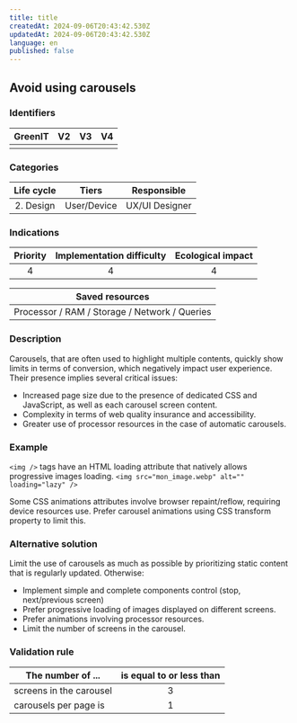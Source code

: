 ```yaml
---
title: title
createdAt: 2024-09-06T20:43:42.530Z
updatedAt: 2024-09-06T20:43:42.530Z
language: en
published: false
---
```

## Avoid using carousels

### Identifiers

| GreenIT | V2  | V3  | V4  |
| :-----: | :-: | :-: | :-: |
|         |     |     |     |

### Categories

| Life cycle |    Tiers    |  Responsible   |
| :--------: | :---------: | :------------: |
| 2. Design  | User/Device | UX/UI Designer |

### Indications

| Priority | Implementation difficulty | Ecological impact |
| :------: | :-----------------------: | :---------------: |
|    4     |             4             |         4         |

|                Saved resources                |
| :-------------------------------------------: |
| Processor / RAM / Storage / Network / Queries |

### Description

Carousels, that are often used to highlight multiple contents, quickly show limits in terms of conversion, which negatively impact user experience. Their presence implies several critical issues:

- Increased page size due to the presence of dedicated CSS and JavaScript, as well as each carousel screen content.
- Complexity in terms of web quality insurance and accessibility.
- Greater use of processor resources in the case of automatic carousels.

### Example

`<img />` tags have an HTML loading attribute that natively allows progressive images loading.
`<img src="mon_image.webp" alt="" loading="lazy" />`

Some CSS animations attributes involve browser repaint/reflow, requiring device resources use. Prefer carousel animations using CSS transform property to limit this.

### Alternative solution

Limit the use of carousels as much as possible by prioritizing static content that is regularly updated. Otherwise:

- Implement simple and complete components control (stop, next/previous screen)
- Prefer progressive loading of images displayed on different screens.
- Prefer animations involving processor resources.
- Limit the number of screens in the carousel.

### Validation rule

| The number of ...       | is equal to or less than |
| ----------------------- | :----------------------: |
| screens in the carousel |            3             |
| carousels per page is   |            1             |
